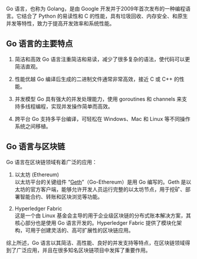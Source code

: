 Go 语言，也称为 Golang，是由 Google 开发并于2009年首次发布的一种编程语言。它结合了 Python 的易读性和 C 的性能，具有垃圾回收、内存安全、和原生并发等特性，致力于提高开发效率和系统性能。

## Go 语言的主要特点

1. 简洁和高效 
    Go 语言注重简洁和易读，减少了很多复杂的语法，使代码可以更简洁直观。

2. 性能优越 
    Go 编译后生成的二进制文件通常非常高效，接近 C 或 C++ 的性能。

3. 并发模型 
    Go 具有强大的并发处理能力，使用 goroutines 和 channels 来支持多线程编程，实现并发操作简单而高效。

4. 跨平台
        Go 支持多平台编译，可轻松在 Windows、Mac 和 Linux 等不同操作系统之间移植。

## Go 语言与区块链

Go 语言在区块链领域有着广泛的应用：

1. 以太坊 (Ethereum)  
    以太坊平台的关键组件 “[Geth](https://learnblockchain.cn/tags/Geth)”（Go-Ethereum）是用 Go 编写的。Geth 是以太坊的官方客户端，能够允许开发人员运行完整的以太坊节点，用于挖矿、部署智能合约、转账和区块浏览等功能。
    
2. Hyperledger Fabric  
    这是一个由 Linux 基金会主导的用于企业级区块链的分布式账本解决方案，其核心部分也是使用 Go 语言开发的。Hyperledger Fabric 提供了模块化架构，可用于创建灵活的、高可扩展性的区块链应用。

综上所述，Go 语言以其简洁、高性能、良好的并发支持等特点，在区块链领域得到了广泛应用，并且在很多知名区块链项目中发挥了重要作用。